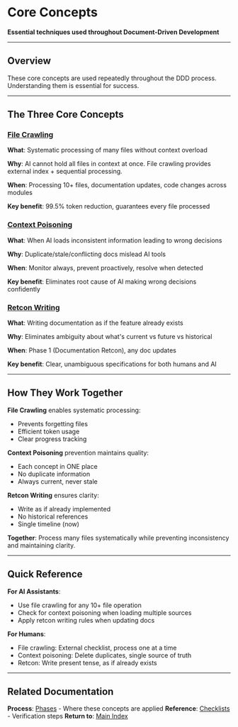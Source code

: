 # Core Concepts

**Essential techniques used throughout Document-Driven Development**

---

## Overview

These core concepts are used repeatedly throughout the DDD process. Understanding them is essential for success.

---

## The Three Core Concepts

### [File Crawling](file_crawling.md)

**What**: Systematic processing of many files without context overload

**Why**: AI cannot hold all files in context at once. File crawling provides external index + sequential processing.

**When**: Processing 10+ files, documentation updates, code changes across modules

**Key benefit**: 99.5% token reduction, guarantees every file processed

### [Context Poisoning](context_poisoning.md)

**What**: When AI loads inconsistent information leading to wrong decisions

**Why**: Duplicate/stale/conflicting docs mislead AI tools

**When**: Monitor always, prevent proactively, resolve when detected

**Key benefit**: Eliminates root cause of AI making wrong decisions confidently

### [Retcon Writing](retcon_writing.md)

**What**: Writing documentation as if the feature already exists

**Why**: Eliminates ambiguity about what's current vs future vs historical

**When**: Phase 1 (Documentation Retcon), any doc updates

**Key benefit**: Clear, unambiguous specifications for both humans and AI

---

## How They Work Together

**File Crawling** enables systematic processing:

- Prevents forgetting files
- Efficient token usage
- Clear progress tracking

**Context Poisoning** prevention maintains quality:

- Each concept in ONE place
- No duplicate information
- Always current, never stale

**Retcon Writing** ensures clarity:

- Write as if already implemented
- No historical references
- Single timeline (now)

**Together**: Process many files systematically while preventing inconsistency and maintaining clarity.

---

## Quick Reference

**For AI Assistants**:

- Use file crawling for any 10+ file operation
- Check for context poisoning when loading multiple sources
- Apply retcon writing rules when updating docs

**For Humans**:

- File crawling: External checklist, process one at a time
- Context poisoning: Delete duplicates, single source of truth
- Retcon: Write present tense, as if already exists

---

## Related Documentation

**Process**: [Phases](../phases/) - Where these concepts are applied
**Reference**: [Checklists](../reference/checklists.md) - Verification steps
**Return to**: [Main Index](../README.md)
